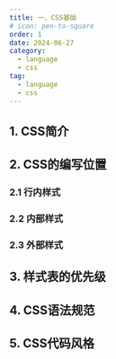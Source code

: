 ```yaml
---
title: 一、CSS基础
# icon: pen-to-square
order: 1
date: 2024-06-27
category:
  - language
  - css
tag:
  - language
  - css
---
```


## 1. CSS简介
## 2. CSS的编写位置
### 2.1 行内样式
### 2.2 内部样式
### 2.3 外部样式
## 3. 样式表的优先级
## 4. CSS语法规范
## 5. CSS代码风格